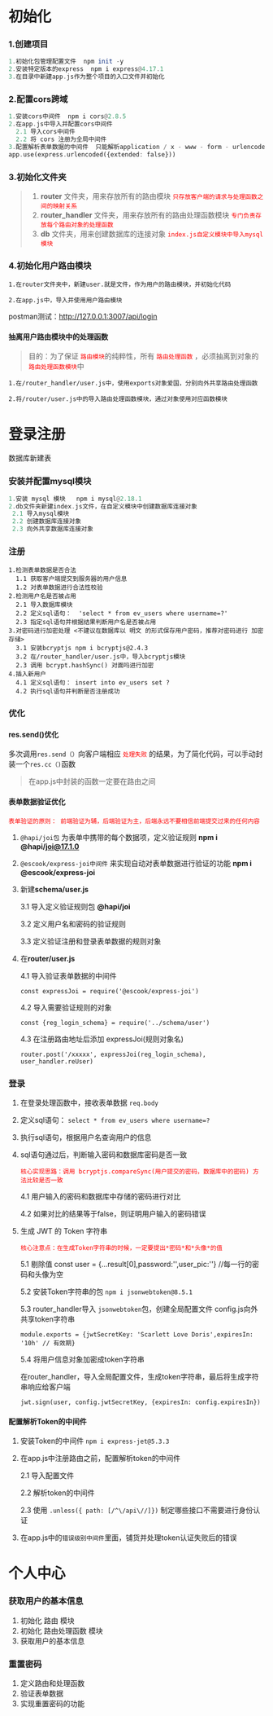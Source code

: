 # 初始化

### 1.创建项目

```hs
1.初始化包管理配置文件  npm init -y
2.安装特定版本的express  npm i express@4.17.1
3.在目录中新建app.js作为整个项目的入口文件并初始化
```

### 2.配置cors跨域

```hs
1.安装cors中间件  npm i cors@2.8.5
2.在app.js中导入并配置cors中间件
  2.1 导入cors中间件
  2.2 将 cors 注册为全局中间件
3.配置解析表单数据的中间件  只能解析application / x - www - form - urlencoded格式的表单数据
app.use(express.urlencoded({extended: false}))
```

### 3.初始化文件夹

> 1. **router** 文件夹，用来存放所有的路由模块<span style="color:red">   `只存放客户端的请求与处理函数之间的映射关系` </span>
> 2. **router_handler** 文件夹，用来存放所有的路由处理函数模块<span style="color:red"> `专门负责存放每个路由对象的处理函数` </span>
> 3. **db** 文件夹，用来创建数据库的连接对象<span style="color:red"> `index.js自定义模块中导入mysql模块` </span>

### 4.初始化用户路由模块 

`1.在router文件夹中，新建user.就是文件，作为用户的路由模块，并初始化代码`

`2.在app.js中，导入并使用用户路由模块`

postman测试：http://127.0.0.1:3007/api/login

#### 抽离用户路由模块中的处理函数

>  目的：为了保证<span style="color:red"> `路由模块`</span>的纯粹性，所有<span style="color:red"> `路由处理函数` </span>，必须抽离到对象的<span style="color:red">`路由处理函数模块`</span>中

`1.在/router_handler/user.js中，使用exports对象爱国，分别向外共享路由处理函数`

`2.将/router/user.js中的导入路由处理函数模块，通过对象使用对应函数模块`

# 登录注册

数据库新建表

### 安装并配置mysql模块

```hs
1.安装 mysql 模块   npm i mysql@2.18.1
2.db文件夹新建index.js文件，在自定义模块中创建数据库连接对象
 2.1 导入mysql模块
 2.2 创建数据库连接对象
 2.3 向外共享数据库连接对象
```

### 注册

```
1.检测表单数据是否合法  
  1.1 获取客户端提交到服务器的用户信息
  1.2 对表单数据进行合法性校验
2.检测用户名是否被占用
  2.1 导入数据库模块
  2.2 定义sql语句：  'select * from ev_users where username=?'
  2.3 指定sql语句并根据结果判断用户名是否被占用
3.对密码进行加密处理 <不建议在数据库以 明文 的形式保存用户密码，推荐对密码进行 加密存储>
  3.1 安装bcryptjs npm i bcryptjs@2.4.3
  3.2 在/router_handler/user.js中，导入bcryptjs模块
  2.3 调用 bcrypt.hashSync() 对面吗进行加密
4.插入新用户
  4.1 定义sql语句： insert into ev_users set ?
  4.2 执行sql语句并判断是否注册成功
```

### 优化

#### res.send()优化

多次调用`res.send（）`向客户端相应<span style="color:red"> `处理失败` </span>的结果，为了简化代码，可以手动封装一个`res.cc（)`函数

> 在app.js中封装的函数一定要在路由之间

#### 表单数据验证优化

<span style="color:red">`表单验证的原则： 前端验证为辅，后端验证为主，后端永远不要相信前端提交过来的任何内容`</span>

1. `@hapi/joi包` 为表单中携带的每个数据项，定义验证规则  **npm i @hapi/joi@17.1.0**

2. `@escook/express-joi中间件` 来实现自动对表单数据进行验证的功能  **npm i @escook/express-joi**

3. 新建**schema/user.js**

   3.1  导入定义验证规则包  **@hapi/joi**

   3.2  定义用户名和密码的验证规则

   3.3  定义验证注册和登录表单数据的规则对象

4. 在**router/user.js**

   4.1  导入验证表单数据的中间件 

    `const expressJoi = require('@escook/express-joi')`

   4.2  导入需要验证规则的对象   

   `const {reg_login_schema} = require('../schema/user')`

   4.3  在注册路由地址后添加 expressJoi(规则对象名)

   `router.post('/xxxxx', expressJoi(reg_login_schema), user_handler.reUser)`

### 登录

1. 在登录处理函数中，接收表单数据  `req.body`

2. 定义sql语句： `select * from ev_users where username=?`

3. 执行sql语句，根据用户名查询用户的信息

4. sql语句通过后，判断输入密码和数据库密码是否一致

   <span style="color:red">`核心实现思路：调用 bcryptjs.compareSync(用户提交的密码，数据库中的密码) 方法比较是否一致` </span>

   4.1  用户输入的密码和数据库中存储的密码进行对比

   4.2  如果对比的结果等于false，则证明用户输入的密码错误

5. 生成 JWT 的 Token 字符串

   <span style="color:red">`核心注意点：在生成Token字符串的时候，一定要提出*密码*和*头像*的值`</span>

   5.1  剔除值  const user = {...result[0],password:'',user_pic:''}  //每一行的密码和头像为空

   5.2  安装Token字符串的包    `npm i jsonwebtoken@8.5.1`

   5.3  router_handler导入 `jsonwebtoken`包，创建全局配置文件 config.js向外共享token字符串

   `module.exports = {jwtSecretKey: 'Scarlett Love Doris',expiresIn: '10h' // 有效期}`

   5.4  将用户信息对象加密成token字符串

   在router_handler，导入全局配置文件，生成token字符串，最后将生成字符串响应给客户端

   `jwt.sign(user, config.jwtSecretKey, {expiresIn: config.expiresIn})`

#### 配置解析Token的中间件

1. 安装Token的中间件  `npm i express-jet@5.3.3`

2. 在app.js中注册路由之前，配置解析token的中间件

   2.1  导入配置文件

   2.2  解析token的中间件

   2.3  使用 `.unless({ path: [/^\/api\//]})` 制定哪些接口不需要进行身份认证

3. 在app.js中的`错误级别中间件`里面，铺货并处理token认证失败后的错误

# 个人中心

### 获取用户的基本信息

1. 初始化 路由 模块
2. 初始化 路由处理函数 模块
3. 获取用户的基本信息

### 重置密码

1. 定义路由和处理函数
2. 验证表单数据
3. 实现重置密码的功能